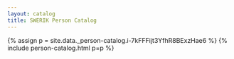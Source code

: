 ```yaml
---
layout: catalog
title: SWERIK Person Catalog
---
```

{% assign p = site.data._person-catalog.i-7kFFFijt3YfhR8BExzHae6 %}
{% include person-catalog.html p=p %}

